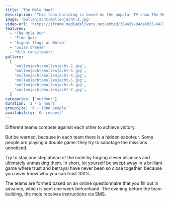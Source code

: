 ```yaml
---
title: 'The Mole Hunt'
description: 'This team building is based on the popular TV show The Mole'
image: 'mollenjacht/mollenjacht-1.jpg'
video-url: 'https://iframe.mediadelivery.net/embed/369439/94de6955-8473-4cc6-9dd7-90bc509b858a'
features:
  - 'The Mole Run'
  - 'Time Quiz'
  - 'Signal flags or Morse'
  - 'Swiss cheese'
  - 'Milk cans/towers'
gallery:
  [
    'mollenjacht/mollenjacht-2.jpg',
    'mollenjacht/mollenjacht-3.jpg',
    'mollenjacht/mollenjacht-4.jpg',
    'mollenjacht/mollenjacht-5.jpg',
    'mollenjacht/mollenjacht-6.jpg',
    'mollenjacht/mollenjacht-7.jpg',
  ]
categories: ['outdoor']
duration: '2 - 5 hours'
groupSize: '6 - 1000 people'
availability: 'On request'
---
```


Different teams compete against each other to achieve victory.

But be warned, because in each team there is a hidden saboteur. Some people are playing a double game: they try to sabotage the missions unnoticed.

Try to stay one step ahead of the mole by forging clever alliances and ultimately unmasking them.
In short, let yourself be swept away in a brilliant game where trust and betrayal have never been so close together, because you never know who you can trust 100%.

The teams are formed based on an online questionnaire that you fill out in advance, which is sent one week beforehand. The evening before the team building, the mole receives instructions via SMS.
